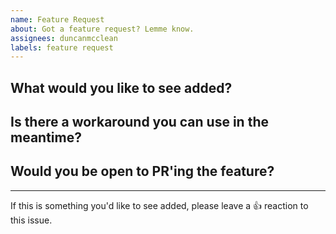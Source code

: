 ```yaml
---
name: Feature Request
about: Got a feature request? Lemme know.
assignees: duncanmcclean
labels: feature request
---
```


<!--
    Please fill out the whole issue template.
    It's honestly really, really helpful and it helps to keep things organised.
-->

## What would you like to see added?


## Is there a workaround you can use in the meantime?


## Would you be open to PR'ing the feature?

<!-- PR'ing is really easy! Ping me if you have any questions. -->

---

<!-- Please leave this bit.. -->

If this is something you'd like to see added, please leave a 👍 reaction to this issue.

